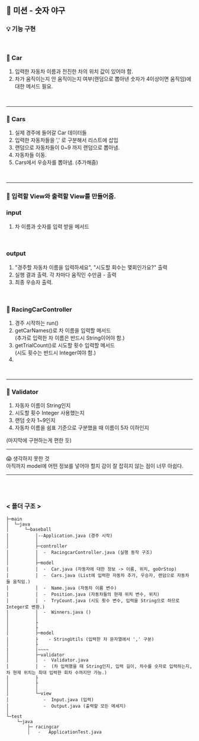 ## 📙 미션 - 숫자 야구

### 💡 기능 구현

<br>

### 📃 Car
1. 입력한 자동차 이름과 전진한 차의 위치 값이 있어야 함.
2. 차가 움직이는지 안 움직이는지 여부(랜덤으로 뽑아낸 숫자가 4이상이면 움직임)에 대한 메서드 필요.
<br>

***

### 📃 Cars
1. 실제 경주에 들어갈 Car 데이터들
2. 입력한 자동차들을 ',' 로 구분해서 리스트에 삽입
3. 랜덤으로 자동차들이 0~9 까지 랜덤으로 뽑아냄.
4. 자동차들 이동.
5. Cars에서 우승자를 뽑아냄. (추가해줌)
<br>

***

### 📃 입력할 View와 출력할 View를 만들어줌.

### input
1. 차 이름과 숫자를 입력 받을 메서드
<br>

### output
1. "경주할 자동차 이름을 입력하세요", "시도할 회수는 몇회인가요?" 출력
2. 실행 결과 출력. 각 차마다 움직인 수만큼 - 출력
3. 최종 우승자 출력.

<br>

### 📃 RacingCarController
1. 경주 시작하는 run()
2. getCarNames()로 차 이름을 입력할 메서드 <br>
(추가로 입력한 차 이름은 반드시 String이어야 함.)
3. getTrialCount()로 시도할 횟수 입력할 메서드 <br>
(시도 횟수는 반드시 Integer여야 함.)
4. 

<br>

***

### 📃 Validator
1. 자동자 이름이 String인지
2. 시도할 횟수 Integer 사용했는지
3. 랜덤 숫자 1~9인지
4. 자동차 이름을 쉼표 기준으로 구분했을 때 이름이 5자 이하인지

(마지막에 구현하는게 편한 듯)
<br>

***

😱 생각하지 못한 것 <br>
아직까지 model에 어떤 정보를 넣어야 할지 감이 잘 잡히지 않는 점이 너무 아쉽다.

***

<br>
<br>

### < 폴더 구조 >

```
├─main
│  └─java
│      └─baseball
│          │--Application.java (경주 시작)
│          │
│          ├─controller
│          │  -  RacingcarController.java (실행 동작 구조)
│          │
│          ├─model
│          │  -  Car.java (자동자에 대한 정보 -> 이름, 위치, goOrStop)
│          │  -  Cars.java (List에 입력한 자동차 추가, 우승자, 랜덤으로 자동차들 움직임.)
│          │  -  Name.java (자동차 이름 변수)
│          │  -  Position.java (자동차들의 현재 위치 변수, 위치)
│          │  -  TryCount.java (시도 횟수 변수, 입력을 String으로 하므로 Integer로 변환.)
│          │  -  Winners.java ()
│          │
│          ├
│          ├
│          ├─model
│          ├    - StringUtils (입력한 차 문자열에서 ',' 구분)
│          ├
|          |~~~~
│          ├─validator
│          │  -  Validator.java
│          │  -  (차 입력했을 때 String인지, 입력 길이, 차수를 숫자로 입력하는지, 차 현재 위치는 최대 입력한 회차 수까지만 가능.)
│          ├
│          ├
│          │
│          └─view
│             -  Input.java (입력)
│             -  Output.java (출력할 모든 메세지)
│
└─test
    └─java
        ├─ racingcar
        │   -   ApplicationTest.java
```
